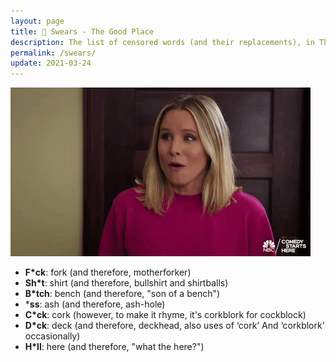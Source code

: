 ```yaml
---
layout: page
title: 🤬 Swears - The Good Place
description: The list of censored words (and their replacements), in The Good Place television show.
permalink: /swears/
update: 2021-03-24
---
```


![holy forking shirt balls](/assets/images/the-good-place/holy-forking-shirt-balls--eleanor.gif)

* **F*ck**: fork (and therefore, motherforker)
*	**Sh*t**: shirt (and therefore, bullshirt and shirtballs)
*	**B*tch**: bench (and therefore, "son of a bench")
*	***ss**: ash (and therefore, ash-hole)
*	**C*ck**: cork (however, to make it rhyme, it's corkblork for cockblock)
*	**D*ck**: deck (and therefore, deckhead, also uses of ‘cork’ And ‘corkblork’ occasionally)
*	**H*ll**: here (and therefore, "what the here?")
